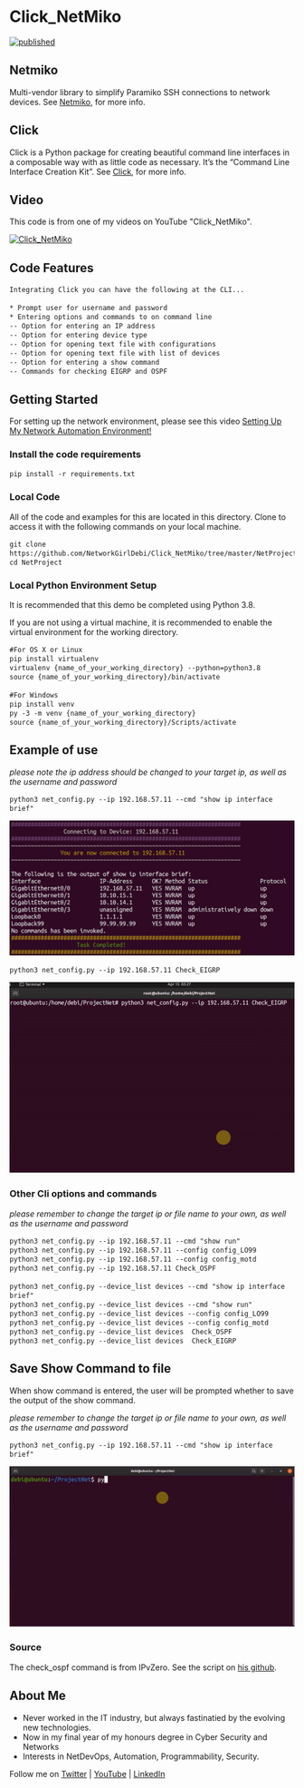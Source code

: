 # Click_NetMiko 
[![published](https://static.production.devnetcloud.com/codeexchange/assets/images/devnet-published.svg)](https://developer.cisco.com/codeexchange/github/repo/NetworkGirlDebi/Netmiko)

## Netmiko
Multi-vendor library to simplify Paramiko SSH connections to network devices. See [Netmiko](https://github.com/ktbyers/netmiko), for more info.

## Click
Click is a Python package for creating beautiful command line interfaces in a composable way with as little code as necessary. It’s the “Command Line Interface Creation Kit”. See [Click](https://click.palletsprojects.com/en/7.x/), for more info.

## Video
This code is from one of my videos on YouTube "Click_NetMiko".

[![Click_NetMiko](http://img.youtube.com/vi/FlP2eJ8FqoE/0.jpg)](http://www.youtube.com/watch?v=FlP2eJ8FqoE "Click_NetMiko")

## Code Features
```
Integrating Click you can have the following at the CLI...

* Prompt user for username and password
* Entering options and commands to on command line
-- Option for entering an IP address
-- Option for entering device type
-- Option for opening text file with configurations
-- Option for opening text file with list of devices
-- Option for entering a show command
-- Commands for checking EIGRP and OSPF
```

## Getting Started
For setting up the network environment, please see this video [Setting Up My Network Automation Environment!](https://youtu.be/3ZrkQK3aEIE)

### Install the code requirements
```
pip install -r requirements.txt
```
### Local Code
All of the code and examples for this are located in this directory. 
Clone to access it with the following commands on your local machine.
```
git clone https://github.com/NetworkGirlDebi/Click_NetMiko/tree/master/NetProject.git
cd NetProject
```

### Local Python Environment Setup
It is recommended that this demo be completed using Python 3.8.

If you are not using a virtual machine, it is recommended to enable the virtual environment for the working directory.
```
#For OS X or Linux
pip install virtualenv
virtualenv {name_of_your_working_directory} --python=python3.8
source {name_of_your_working_directory}/bin/activate

#For Windows
pip install venv
py -3 -m venv {name_of_your_working_directory}
source {name_of_your_working_directory}/Scripts/activate
```

## Example of use
_please note the ip address should be changed to your target ip, as well as the username and password_
```
python3 net_config.py --ip 192.168.57.11 --cmd "show ip interface brief"
```
![Capture1](./NetProject/Capture1.JPG)

```
python3 net_config.py --ip 192.168.57.11 Check_EIGRP
```
![CheckEIGRP](./NetProject/CheckEIGRP.gif)

### Other Cli options and commands
_please remember to change the target ip or file name to your own, as well as the username and password_
```
python3 net_config.py --ip 192.168.57.11 --cmd "show run"
python3 net_config.py --ip 192.168.57.11 --config config_LO99
python3 net_config.py --ip 192.168.57.11 --config config_motd
python3 net_config.py --ip 192.168.57.11 Check_OSPF

python3 net_config.py --device_list devices --cmd "show ip interface brief"
python3 net_config.py --device_list devices --cmd "show run"
python3 net_config.py --device_list devices --config config_LO99
python3 net_config.py --device_list devices --config config_motd
python3 net_config.py --device_list devices  Check_OSPF
python3 net_config.py --device_list devices  Check_EIGRP
```
## Save Show Command to file
When show command is entered, the user will be prompted whether to save the output of the show command.

_please remember to change the target ip or file name to your own, as well as the username and password_
```
python3 net_config.py --ip 192.168.57.11 --cmd "show ip interface brief"
```
![SaveFile](./NetProject/ProjectNet_savefile.gif)

### Source
The check_ospf command is from IPvZero. See the script on [his github](https://github.com/IPvZero/IPvZero/tree/master/Netmiko-video).

## About Me

* Never worked in the IT industry, but always fastinatied by the evolving new technologies.
* Now in my final year of my honours degree in Cyber Security and Networks
* Interests in NetDevOps, Automation, Programmability, Security.

Follow me on [Twitter](https://twitter.com/Debi_ASY) | [YouTube](https://www.youtube.com/channel/UC0xrmfrXnxrw8ClTsa32LcQ) | [LinkedIn](https://www.linkedin.com/in/dasy225/)

